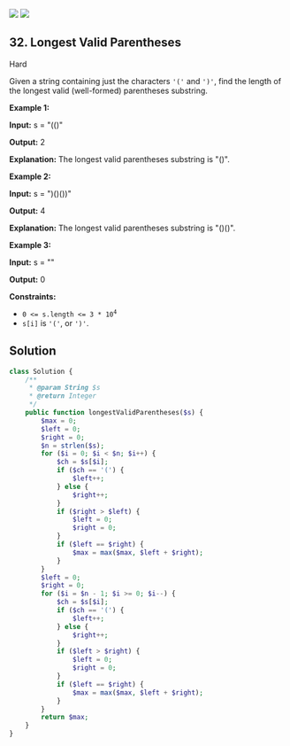 [![](https://img.shields.io/github/stars/LeetCode-in-Ruby/LeetCode-in-Ruby?label=Stars&style=flat-square)](https://github.com/LeetCode-in-Ruby/LeetCode-in-Ruby)
[![](https://img.shields.io/github/forks/LeetCode-in-Ruby/LeetCode-in-Ruby?label=Fork%20me%20on%20GitHub%20&style=flat-square)](https://github.com/LeetCode-in-Ruby/LeetCode-in-Ruby/fork)

## 32\. Longest Valid Parentheses

Hard

Given a string containing just the characters `'('` and `')'`, find the length of the longest valid (well-formed) parentheses substring.

**Example 1:**

**Input:** s = "(()"

**Output:** 2

**Explanation:** The longest valid parentheses substring is "()". 

**Example 2:**

**Input:** s = ")()())"

**Output:** 4

**Explanation:** The longest valid parentheses substring is "()()". 

**Example 3:**

**Input:** s = ""

**Output:** 0 

**Constraints:**

*   <code>0 <= s.length <= 3 * 10<sup>4</sup></code>
*   `s[i]` is `'('`, or `')'`.

## Solution

```php
class Solution {
    /**
     * @param String $s
     * @return Integer
     */
    public function longestValidParentheses($s) {
        $max = 0;
        $left = 0;
        $right = 0;
        $n = strlen($s);
        for ($i = 0; $i < $n; $i++) {
            $ch = $s[$i];
            if ($ch == '(') {
                $left++;
            } else {
                $right++;
            }
            if ($right > $left) {
                $left = 0;
                $right = 0;
            }
            if ($left == $right) {
                $max = max($max, $left + $right);
            }
        }
        $left = 0;
        $right = 0;
        for ($i = $n - 1; $i >= 0; $i--) {
            $ch = $s[$i];
            if ($ch == '(') {
                $left++;
            } else {
                $right++;
            }
            if ($left > $right) {
                $left = 0;
                $right = 0;
            }
            if ($left == $right) {
                $max = max($max, $left + $right);
            }
        }
        return $max;
    }
}
```